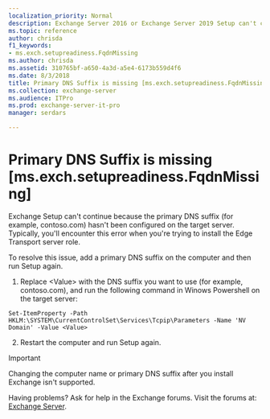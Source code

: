 ```yaml
---
localization_priority: Normal
description: Exchange Server 2016 or Exchange Server 2019 Setup can't continue because the primary DNS suffix hasn't been configured on the target server.
ms.topic: reference
author: chrisda
f1_keywords:
- ms.exch.setupreadiness.FqdnMissing
ms.author: chrisda
ms.assetid: 310765bf-a650-4a3d-a5e4-6173b559d4f6
ms.date: 8/3/2018
title: Primary DNS Suffix is missing [ms.exch.setupreadiness.FqdnMissing]
ms.collection: exchange-server
ms.audience: ITPro
ms.prod: exchange-server-it-pro
manager: serdars

---
```


# Primary DNS Suffix is missing [ms.exch.setupreadiness.FqdnMissing]

Exchange Setup can't continue because the primary DNS suffix (for example, contoso.com) hasn't been configured on the target server. Typically, you'll encounter this error when you're trying to install the Edge Transport server role.
  
To resolve this issue, add a primary DNS suffix on the computer and then run Setup again.
  
1. Replace \<Value\> with the DNS suffix you want to use (for example, contoso.com), and run the following command in Winows Powershell on the target server:

```
Set-ItemProperty -Path HKLM:\SYSTEM\CurrentControlSet\Services\Tcpip\Parameters -Name 'NV Domain' -Value <Value>
```

2. Restart the computer and run Setup again.

> [!IMPORTANT]
> Changing the computer name or primary DNS suffix after you install Exchange isn't supported.

Having problems? Ask for help in the Exchange forums. Visit the forums at: [Exchange Server](https://go.microsoft.com/fwlink/p/?linkId=60612).

